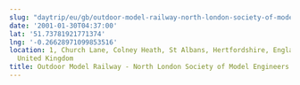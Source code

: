 ```yaml
---
slug: "daytrip/eu/gb/outdoor-model-railway-north-london-society-of-model-engineers"
date: '2001-01-30T04:37:00'
lat: '51.73781921771374'
lng: '-0.26628971099853516'
location: 1, Church Lane, Colney Heath, St Albans, Hertfordshire, England, AL4 0NJ,
  United Kingdom
title: Outdoor Model Railway - North London Society of Model Engineers
---
```



